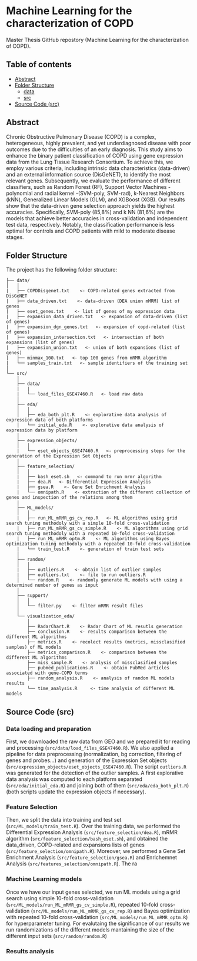 # Machine Learning for the characterization of COPD

Master Thesis GitHub repostory (Machine Learning for the characterization of COPD).

## Table of contents
- [Abstract](https://github.com/airipl/Pose-Lagoa_et_al_COPD_prediction/tree/main#abstract)
- [Folder Structure](https://github.com/airipl/Pose-Lagoa_et_al_COPD_prediction/tree/main#folder-structure)
   - [data](https://github.com/airipl/Pose-Lagoa_et_al_COPD_prediction/tree/main/data)
   - [src](https://github.com/airipl/Pose-Lagoa_et_al_COPD_prediction/tree/main/src)
- [Source Code (src)](https://github.com/airipl/Pose-Lagoa_et_al_COPD_prediction/tree/main#source-code-src)

## Abstract
Chronic Obstructive Pulmonary Disease (COPD) is a complex, heterogeneous, highly prevalent, 
and yet underdiagnosed disease with poor outcomes due to the difficulties of an early diagnosis. 
This study aims to enhance the binary patient classification of COPD using gene expression data 
from the Lung Tissue Research Consortium. To achieve this, we employ various criteria, including 
intrinsic data characteristics (data-driven) and an external information source (DisGeNET),
to identify the most relevant genes. Subsequently, we evaluate the performance of different classifiers, 
such as Random Forest (RF), Support Vector Machines - polynomial and radial kernel -(SVM-poly, SVM-rad), 
k-Nearest Neighbors (kNN), Generalized Linear Models (GLM), and XGBoost (XGB). Our results show that the
data-driven gene selection approach yields the highest accuracies. Specifically, SVM-poly (85,8%) and k
NN (81,6%) are the models that achieve better accuracies in cross-validation and independent test data, 
respectively. Notably, the classification performance is less optimal for controls and COPD patients with 
mild to moderate disease stages.

## Folder Structure

The project has the following folder structure:

``` 
├── data/
│   │  
|   ├── COPDDisgenet.txt    <- COPD-related genes extracted from DisGeNET
|   ├── data_driven.txt    <- data-driven (DEA union mMRM) list of genes
|   ├── eset_genes.txt    <- list of genes of my expression data
|   ├── expansion_data_driven.txt   <- expansion of data-driven (list of genes) 
|   ├── expansion_dgn_genes.txt   <- expansion of copd-related (list of genes) 
|   ├── expansion_intersection.txt   <- intersection of both expansions (list of genes) 
|   ├── expansion_union.txt   <- union of both expansions (list of genes)   
|   ├── minmax_100.txt   <- top 100 genes from mRMR algorithm
|   └──	samples_train.txt   <- sample identifiers of the training set
│
└── src/   
    │
    ├── data/  
    |   |
    |   └── load_files_GSE47460.R   <- load raw data
    │
    ├── eda/
    │   │  
    │   ├── eda_both_plt.R    <- explorative data analysis of expression data of both platforms
    │   └── initial_eda.R    <- explorative data analysis of expression data by platform
    │ 
    ├── expression_objects/   
    │   │  
    |   └──	eset_objects_GSE47460.R   <- preprocessing steps for the generation of the Expression Set Objects 
    │   
    ├── feature_selection/
    │   │                
    |   ├── bash_eset.sh   <- command to run mrmr algorithm
    |   ├── dea.R   <- Differential Expression Analysis
    |   ├── gsea.R    <- Gene Set Enrichment Analysis
    |   └──	omnipath.R    <- extraction of the different collection of genes and inspection of the relations among them
    | 
    ├── ML_models/         
    │   │                
    |   ├── run_ML_mRMR_gs_cv_rep.R   <- ML algorithms using grid search tuning methodoly with a simple 10-fold cross-validation
    |   ├── run_ML_mRMR_gs_cv_simple.R    <- ML algorithms using grid search tuning methodoly with a repeated 10-fold cross-validation
    |   ├── run_ML_mRMR_optm.R    <- ML algorithms using Bayes optimization tuning methodoly with a repeated 10-fold cross-validation
    |   └──	train_test.R    <- generation of train test sets
    │
    ├── random/
    │   │  
    |   ├── outliers.R    <- obtain list of outlier samples
    |   ├── outliers.txt    <- file to run outliers.R
    │   └── random.R    <- randomly generate ML models with using a determined number of genes as input
    │
    ├── support/
    │   │  
    │   └── filter.py    <- filter mRMR result files 
    │
    └── visualization_eda/ 
        │  
        ├── RadarChart.R    <- Radar Chart of ML resutls generation
        ├── conclusion.R    <- results comparison between the different ML algorithms
        ├── metrics.R    <- recolect results (metrics, missclasified samples) of ML models
        ├── metrics_comparison.R    <- comparison between the different ML algorithms
        ├── miss_sample.R    <- analysis of missclasified samples
        ├── pubmed_publications.R    <- obtain PubMed articles associated with gene-COPD terms
        ├── random_analysis.R    <- analysis of random ML models results
        └── time_analysis.R     <- time analysis of different ML models
```

## Source Code (src)
### Data loading and preparation
First, we downloaded the raw data from GEO and we prepared it for reading and processing (`src/data/load_files_GSE47460.R`). We also applied a pipeline for data preprocessing (normalization, bg correction, filtering of genes and probes...) and generation of the Expression Set objects (`src/expression_objects/eset_objects_GSE47460.R`). The script `outliers.R` was generated for the detection of the outlier samples. A first explorative data analysis was computed to each platform separated (`src/eda/initial_eda.R`) and joining both of them (`src/eda/eda_both_plt.R`) (both scripts update the expression objects if necessary).

### Feature Selection 
Then, we split the data into training and test set (`src/ML_models/train_test.R`). Over the training data, we performed the Differential Expression Analysis (`src/feature_selection/dea.R`), mRMR algorithm (`src/feature_selection/bash_eset.sh`), and obtained the data_driven, COPD-related and expansions lists of genes (`src/feature_selection/omnipath.R`). Moreover, we performed a Gene Set Enrichment Analysis (`src/feature_selection/gsea.R`) and Enrichemnet Analysis (`src/features_selection/omnipath.R`). The ra

### Machine Learning models
Once we have our input genes selected, we run ML models using a grid search using simple 10-fold cross-validation (`src/ML_models/run_ML_mRMR_gs_cv_simple.R`), repeated 10-fold cross-validation (`src/ML_models/run_ML_mRMR_gs_cv_rep.R`) and Bayes optimization with repeated 10-fold cross-validation (`src/ML_models/run_ML_mRMR_optm.R`) for hyperparameter tuning. For evalutaing the significance of our results we run randomizations of the different models mantaining the size of the different input sets (`src/random/random.R`)

### Results analysis

